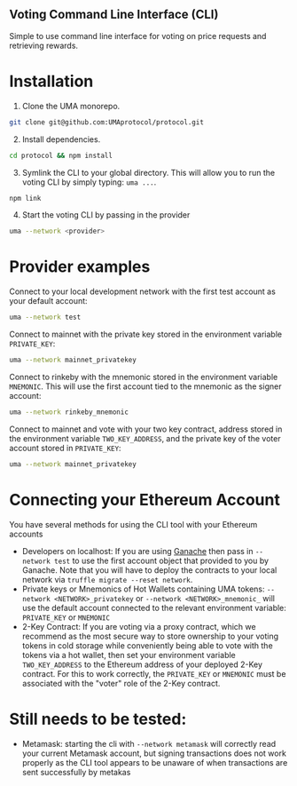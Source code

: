 ## Voting Command Line Interface (CLI)
Simple to use command line interface for voting on price requests and retrieving rewards.

# Installation
1. Clone the UMA monorepo.
```sh 
git clone git@github.com:UMAprotocol/protocol.git
```
2. Install dependencies.
```sh
cd protocol && npm install
```
3. Symlink the CLI to your global directory. This will allow you to run the voting CLI by simply typing: `uma ...`.
```sh
npm link
```
4. Start the voting CLI by passing in the provider
```sh
uma --network <provider>
```

# Provider examples
Connect to your local development network with the first test account as your default account:
```sh
uma --network test
```

Connect to mainnet with the private key stored in the environment variable `PRIVATE_KEY`:
```sh
uma --network mainnet_privatekey
```

Connect to rinkeby with the mnemonic stored in the environment variable `MNEMONIC`. This will use the first account tied to the mnemonic as the signer account:
```sh
uma --network rinkeby_mnemonic
```

Connect to mainnet and vote with your two key contract, address stored in the environment variable `TWO_KEY_ADDRESS`, and the private key of the voter account stored in `PRIVATE_KEY`:
```sh
uma --network mainnet_privatekey
```

# Connecting your Ethereum Account
You have several methods for using the CLI tool with your Ethereum accounts
- Developers on localhost: If you are using [Ganache](https://github.com/trufflesuite/ganache) then pass in `--network test` to use the first account object that provided to you by Ganache. Note that you will have to deploy the contracts to your local network via `truffle migrate --reset network`.
- Private keys or Mnemonics of Hot Wallets containing UMA tokens: `--network <NETWORK>_privatekey` or `--network <NETWORK>_mnemonic_` will use the default account connected to the relevant environment variable: `PRIVATE_KEY` or `MNEMONIC`
- 2-Key Contract: If you are voting via a proxy contract, which we recommend as the most secure way to store ownership to your voting tokens in cold storage while conveniently being able to vote with the tokens via a hot wallet, then set your environment variable `TWO_KEY_ADDRESS` to the Ethereum address of your deployed 2-Key contract. For this to work correctly, the `PRIVATE_KEY` or `MNEMONIC` must be associated with the "voter" role of the 2-Key contract.

# Still needs to be tested:
- Metamask: starting the cli with `--network metamask` will correctly read your current Metamask account, but signing transactions does not work properly as the CLI tool appears to be unaware of when transactions are sent successfully by metakas